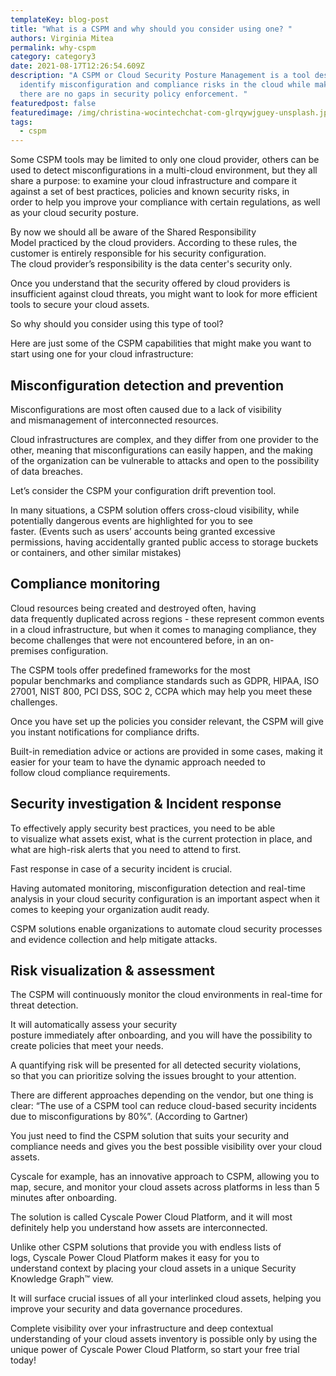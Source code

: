 ```yaml
---
templateKey: blog-post
title: "What is a CSPM and why should you consider using one? "
authors: Virginia Mitea
permalink: why-cspm
category: category3
date: 2021-08-17T12:26:54.609Z
description: "A CSPM or Cloud Security Posture Management is a tool designed to
  identify misconfiguration and compliance risks in the cloud while making sure
  there are no gaps in security policy enforcement. "
featuredpost: false
featuredimage: /img/christina-wocintechchat-com-glrqywjguey-unsplash.jpg
tags:
  - cspm
---
```

<!--StartFragment-->

Some CSPM tools may be limited to only one cloud provider, others can be used to detect misconfigurations in a multi-cloud environment, but they all share a purpose: to examine your cloud infrastructure and compare it against a set of best practices, policies and known security risks, in order to help you improve your compliance with certain regulations, as well as your cloud security posture.  

By now we should all be aware of the Shared Responsibility Model practiced by the cloud providers. According to these rules, the customer is entirely responsible for his security configuration. The cloud provider’s responsibility is the data center's security only.   

Once you understand that the security offered by cloud providers is insufficient against cloud threats, you might want to look for more efficient tools to secure your cloud assets.  

So why should you consider using this type of tool?   

Here are just some of the CSPM capabilities that might make you want to start using one for your cloud infrastructure: 

## Misconfiguration detection and prevention    

Misconfigurations are most often caused due to a lack of visibility and mismanagement of interconnected resources.  

Cloud infrastructures are complex, and they differ from one provider to the other, meaning that misconfigurations can easily happen, and the making of the organization can be vulnerable to attacks and open to the possibility of data breaches.  

Let’s consider the CSPM your configuration drift prevention tool.  

In many situations, a CSPM solution offers cross-cloud visibility, while potentially dangerous events are highlighted for you to see faster. (Events such as users’ accounts being granted excessive permissions, having accidentally granted public access to storage buckets or containers, and other similar mistakes)  

## Compliance monitoring 

Cloud resources being created and destroyed often, having data frequently duplicated across regions - these represent common events in a cloud infrastructure, but when it comes to managing compliance, they become challenges that were not encountered before, in an on-premises configuration. 

The CSPM tools offer predefined frameworks for the most popular benchmarks and compliance standards such as GDPR, HIPAA, ISO 27001, NIST 800, PCI DSS, SOC 2, CCPA which may help you meet these challenges.  

Once you have set up the policies you consider relevant, the CSPM will give you instant notifications for compliance drifts.   

Built-in remediation advice or actions are provided in some cases, making it easier for your team to have the dynamic approach needed to follow cloud compliance requirements. 

## Security investigation & Incident response 

To effectively apply security best practices, you need to be able to visualize what assets exist, what is the current protection in place, and what are high-risk alerts that you need to attend to first.  

Fast response in case of a security incident is crucial.  

Having automated monitoring, misconfiguration detection and real-time analysis in your cloud security configuration is an important aspect when it comes to keeping your organization audit ready.  

CSPM solutions enable organizations to automate cloud security processes and evidence collection and help mitigate attacks. 

## Risk visualization & assessment 

The CSPM will continuously monitor the cloud environments in real-time for threat detection.   

It will automatically assess your security posture immediately after onboarding, and you will have the possibility to create policies that meet your needs.  

A quantifying risk will be presented for all detected security violations, so that you can prioritize solving the issues brought to your attention.   

There are different approaches depending on the vendor, but one thing is clear: “The use of a CSPM tool can reduce cloud-based security incidents due to misconfigurations by 80%”. (According to Gartner)  

You just need to find the CSPM solution that suits your security and compliance needs and gives you the best possible visibility over your cloud assets.  

Cyscale for example, has an innovative approach to CSPM, allowing you to map, secure, and monitor your cloud assets across platforms in less than 5 minutes after onboarding.  

The solution is called Cyscale Power Cloud Platform, and it will most definitely help you understand how assets are interconnected.  

Unlike other CSPM solutions that provide you with endless lists of logs, Cyscale Power Cloud Platform makes it easy for you to understand context by placing your cloud assets in a unique Security Knowledge Graph™ view.   

It will surface crucial issues of all your interlinked cloud assets, helping you improve your security and data governance procedures.  

Complete visibility over your infrastructure and deep contextual understanding of your cloud assets inventory is possible only by using the unique power of Cyscale Power Cloud Platform, so start your free trial today! 

<!--EndFragment-->